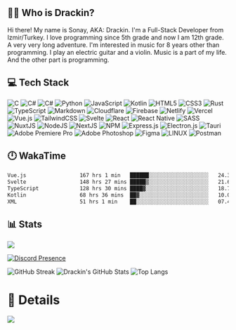 ## 🦸‍♂️ Who is Drackin?

Hi there! My name is Sonay, AKA: Drackin. I'm a Full-Stack Developer from Izmir/Turkey. I love programming since 5th grade and now I am 12th grade. A very very long adventure. I'm interested in music for 8 years other than programming. I play an electric guitar and a violin. Music is a part of my life. And the other part is programming.

## 💻 Tech Stack
  
![C](https://img.shields.io/badge/c-323330?style=for-the-badge&logo=c-sharp)
![C#](https://img.shields.io/badge/c++-323330?style=for-the-badge&logo=c%2B%2B)
![C#](https://img.shields.io/badge/c-323330?style=for-the-badge&logo=c-sharp)
![Python](https://img.shields.io/badge/python-323330?style=for-the-badge&logo=python) 
![JavaScript](https://img.shields.io/badge/javascript-323330?style=for-the-badge&logo=javascript) 
![Kotlin](https://img.shields.io/badge/Kotlin-323330?style=for-the-badge&logo=kotlin) 
![HTML5](https://img.shields.io/badge/html5-323330?style=for-the-badge&logo=html5) 
![CSS3](https://img.shields.io/badge/css3-323330?style=for-the-badge&logo=css3) 
![Rust](https://img.shields.io/badge/rust-323330?style=for-the-badge&logo=rust) 
![TypeScript](https://img.shields.io/badge/typescript-323330?style=for-the-badge&logo=typescript) 
![Markdown](https://img.shields.io/badge/markdown-323330?style=for-the-badge&logo=markdown) 
![Cloudflare](https://img.shields.io/badge/Cloudflare-323330?style=for-the-badge&logo=Cloudflare) 
![Firebase](https://img.shields.io/badge/firebase-323330?style=for-the-badge&logo=firebase) 
![Netlify](https://img.shields.io/badge/netlify-323330?style=for-the-badge&logo=netlify) 
![Vercel](https://img.shields.io/badge/vercel-323330?style=for-the-badge&logo=vercel) 
![Vue.js](https://img.shields.io/badge/vuejs-323330?style=for-the-badge&logo=vuedotjs) 
![TailwindCSS](https://img.shields.io/badge/tailwindcss-323330?style=for-the-badge&logo=tailwind-css) 
![Svelte](https://img.shields.io/badge/svelte-323330?style=for-the-badge&logo=svelte) 
![React](https://img.shields.io/badge/react-323330?style=for-the-badge&logo=react) 
![React Native](https://img.shields.io/badge/react_native-323330?style=for-the-badge&logo=react) 
![SASS](https://img.shields.io/badge/SASS-323330?style=for-the-badge&logo=SASS) 
![NuxtJS](https://img.shields.io/badge/Nuxt-323330?style=for-the-badge&logo=nuxt.js) 
![NodeJS](https://img.shields.io/badge/node.js-323330?style=for-the-badge&logo=node.js) 
![NextJS](https://img.shields.io/badge/Next-323330?style=for-the-badge&logo=next.js) 
![NPM](https://img.shields.io/badge/NPM-323330?style=for-the-badge&logo=npm) 
![Express.js](https://img.shields.io/badge/express.js-323330?style=for-the-badge&logo=express) 
![Electron.js](https://img.shields.io/badge/Electron-323330?style=for-the-badge&logo=Electron) 
![Tauri](https://img.shields.io/badge/Tauri-323330?style=for-the-badge&logo=tauri&logoColor=F7DF1E) 
![Adobe Premiere Pro](https://img.shields.io/badge/Adobe%20Premiere%20Pro-323330?style=for-the-badge&logo=Adobe%20Premiere%20Pro) 
![Adobe Photoshop](https://img.shields.io/badge/adobe%20photoshop-323330?style=for-the-badge&logo=adobephotoshop) 
![Figma](https://img.shields.io/badge/figma-323330?style=for-the-badge&logo=figma) 
![LINUX](https://img.shields.io/badge/Linux-323330?style=for-the-badge&logo=linux) 
![Postman](https://img.shields.io/badge/Postman-323330?style=for-the-badge&logo=postman) 

## 🕛 WakaTime

<!--START_SECTION:waka-->

```txt
Vue.js                 167 hrs 1 min   ██████░░░░░░░░░░░░░░░░░░░   24.35 %
Svelte                 148 hrs 27 mins █████▒░░░░░░░░░░░░░░░░░░░   21.64 %
TypeScript             128 hrs 30 mins ████▓░░░░░░░░░░░░░░░░░░░░   18.74 %
Kotlin                 68 hrs 36 mins  ██▓░░░░░░░░░░░░░░░░░░░░░░   10.00 %
XML                    51 hrs 1 min    ██░░░░░░░░░░░░░░░░░░░░░░░   07.44 %
```

<!--END_SECTION:waka-->

## 📊 Stats
  
![](https://github-profile-trophy.vercel.app/?username=Drackin&theme=onedark&no-frame=true&margin-w=4&column=-1)

[![Discord Presence](https://lanyard-profile-readme.vercel.app/api/607507574018801664)](https://discord.com/users/607507574018801664)

![GitHub Streak](https://github-readme-streak-stats.herokuapp.com/?user=Drackin&theme=dark)
![Drackin's GitHub Stats](https://github-readme-stats.vercel.app/api?username=Drackin&show_icons=true&theme=react)
![Top Langs](https://github-readme-stats.vercel.app/api/top-langs/?username=Drackin&layout=compact&theme=react)

# 🥇 Details
![](https://komarev.com/ghpvc/?username=Drackin&color=brightgreen)
